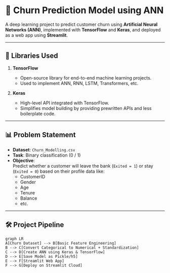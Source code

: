 # 🔄 Churn Prediction Model using ANN

A deep learning project to predict customer churn using **Artificial Neural Networks (ANN)**, implemented with **TensorFlow** and **Keras**, and deployed as a web app using **Streamlit**.

---

## 🧠 Libraries Used

1. **TensorFlow**  
   - Open-source library for end-to-end machine learning projects.  
   - Used to implement ANN, RNN, LSTM, Transformers, etc.

2. **Keras**  
   - High-level API integrated with TensorFlow.  
   - Simplifies model building by providing prewritten APIs and less boilerplate code.

---

## 📊 Problem Statement

- **Dataset**: `Churn_Modelling.csv`
- **Task**: Binary classification (0 / 1)
- **Objective**:  
  Predict whether a customer will leave the bank (`Exited = 1`) or stay (`Exited = 0`) based on their profile data like:
  - CustomerID
  - Gender
  - Age
  - Tenure
  - Balance
  - etc.

---

## 🛠 Project Pipeline

```mermaid
graph LR
A[Churn Dataset] --> B[Basic Feature Engineering]
B --> C[Convert Categorical to Numerical + Standardization]
C --> D[Create ANN using Keras & TensorFlow]
D --> E[Save Model as Pickle/h5]
E --> F[Streamlit Web App]
F --> G[Deploy on Streamlit Cloud]
